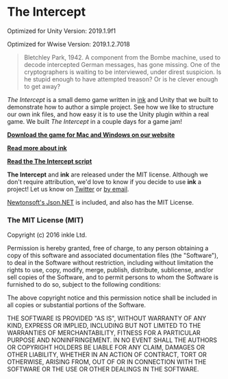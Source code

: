 # The Intercept

Optimized for Unity Version: 
2019.1.9f1

Optimized for Wwise Version: 
2019.1.2.7018


> Bletchley Park, 1942. A component from the Bombe machine, used to decode intercepted German messages, has gone missing. One of the cryptographers is waiting to be interviewed, under direst suspicion. Is he stupid enough to have attempted treason? Or is he clever enough to get away?

*The Intercept* is a small demo game written in [ink](http://www.github.com/inkle/ink) and Unity that we built to demonstrate how to author a simple project. See how we like to structure our own ink files, and how easy it is to use the Unity plugin within a real game. We built *The Intercept* in a couple days for a game jam!

**[Download the game for Mac and Windows on our website](http://www.inklestudios.com/ink/theintercept)**

**[Read more about ink](http://www.inklestudios.com/ink)**

**[Read the The Intercept script](https://github.com/inkle/the-intercept/blob/master/Assets/Ink/TheIntercept.ink)**

**The Intercept** and **ink** are released under the MIT license. Although we don't require attribution, we'd love to know if you decide to use **ink** a project! Let us know on [Twitter](http://www.twitter.com/inkleStudios) or [by email](mailto:info@inklestudios.com).

[Newtonsoft's Json.NET](http://www.newtonsoft.com/json) is included, and also has the MIT License.

### The MIT License (MIT)
Copyright (c) 2016 inkle Ltd.

Permission is hereby granted, free of charge, to any person obtaining a copy of this software and associated documentation files (the "Software"), to deal in the Software without restriction, including without limitation the rights to use, copy, modify, merge, publish, distribute, sublicense, and/or sell copies of the Software, and to permit persons to whom the Software is furnished to do so, subject to the following conditions:

The above copyright notice and this permission notice shall be included in all copies or substantial portions of the Software.

THE SOFTWARE IS PROVIDED "AS IS", WITHOUT WARRANTY OF ANY KIND, EXPRESS OR IMPLIED, INCLUDING BUT NOT LIMITED TO THE WARRANTIES OF MERCHANTABILITY, FITNESS FOR A PARTICULAR PURPOSE AND NONINFRINGEMENT. IN NO EVENT SHALL THE AUTHORS OR COPYRIGHT HOLDERS BE LIABLE FOR ANY CLAIM, DAMAGES OR OTHER LIABILITY, WHETHER IN AN ACTION OF CONTRACT, TORT OR OTHERWISE, ARISING FROM, OUT OF OR IN CONNECTION WITH THE SOFTWARE OR THE USE OR OTHER DEALINGS IN THE SOFTWARE.
